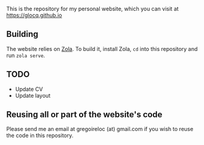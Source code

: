 This is the repository for my personal website, which you can visit at https://glocq.github.io

Building
---------

The website relies on [Zola](https://www.getzola.org/). To build it, install Zola, `cd` into this repository and run `zola serve`.

TODO
-----

* Update CV
* Update layout

Reusing all or part of the website's code
------------------------------------------

Please send me an email at gregoireloc (at) gmail.com if you wish to reuse the code in this repository.
